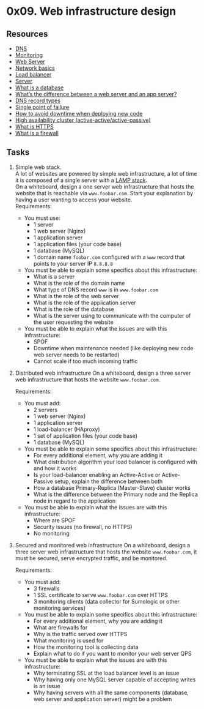 # 0x09. Web infrastructure design

## Resources
* [DNS](https://intranet.alxswe.com/concepts/12)
* [Monitoring](https://intranet.alxswe.com/concepts/13)
* [Web Server](https://intranet.alxswe.com/concepts/17)
* [Network basics](https://intranet.alxswe.com/concepts/33)
* [Load balancer](https://intranet.alxswe.com/concepts/46)
* [Server](https://intranet.alxswe.com/concepts/67)
* [What is a database](https://intranet.alxswe.com/rltoken/n3CdS3EA5l5psDDKbEhApA)
* [What’s the difference between a web server and an app server?](https://intranet.alxswe.com/rltoken/0as4wDlFqyhLhf0f_gedcw)
* [DNS record types](https://intranet.alxswe.com/rltoken/Pl3UoEfAO7K_jUKRLMmnAQ)
* [Single point of failure](https://intranet.alxswe.com/rltoken/uxpx2YhXs10TFLIDg78chA)
* [How to avoid downtime when deploying new code](https://intranet.alxswe.com/rltoken/4ansLu2gtHnoFrNThqyObA)
* [High availability cluster (active-active/active-passive)](https://intranet.alxswe.com/rltoken/TAJeVYy9U9iLaEDd6XkbRA)
* [What is HTTPS](https://intranet.alxswe.com/rltoken/c0zs2MxrmxFLsCPOizxq6g)
* [What is a firewall](https://intranet.alxswe.com/rltoken/j6idMcUTyNEDj1oYDQFmUw)

## Tasks
1. Simple web stack.<br> A lot of websites are powered by simple web infrastructure, a lot of time it is composed of a single server with a [LAMP stack](https://en.wikipedia.org/wiki/LAMP_%28software_bundle%29). <br>On a whiteboard, design a one server web infrastructure that hosts the website that is reachable via `www.foobar.com`. Start your explanation by having a user wanting to access your website.<br>Requirements:

	* You must use:
		- 1 server
		- 1 web server (Nginx)
		- 1 application server
		- 1 application files (your code base)
		- 1 database (MySQL)
		- 1 domain name `foobar.com` configured with a `www` record that points to your server IP `8.8.8.8`
	* You must be able to explain some specifics about this infrastructure:
		- What is a server
		- What is the role of the domain name
		- What type of DNS record `www` is in `www.foobar.com`
		- What is the role of the web server
		- What is the role of the application server
		- What is the role of the database
		- What is the server using to communicate with the computer of the user requesting the website
	* You must be able to explain what the issues are with this infrastructure:
		- SPOF
		- Downtime when maintenance needed (like deploying new code web server needs to be restarted)
		- Cannot scale if too much incoming traffic

2. Distributed web infrastructure
	On a whiteboard, design a three server web infrastructure that hosts the website `www.foobar.com`.

	Requirements:

	* You must add:
		- 2 servers
		- 1 web server (Nginx)
		- 1 application server
		- 1 load-balancer (HAproxy)
		- 1 set of application files (your code base)
		- 1 database (MySQL)
	* You must be able to explain some specifics about this infrastructure:
		- For every additional element, why you are adding it
		- What distribution algorithm your load balancer is configured with and how it works
		- Is your load-balancer enabling an Active-Active or Active-Passive setup, explain the difference between both
		- How a database Primary-Replica (Master-Slave) cluster works
		- What is the difference between the Primary node and the Replica node in regard to the application
	* You must be able to explain what the issues are with this infrastructure:
		- Where are SPOF
		- Security issues (no firewall, no HTTPS)
		- No monitoring

2. Secured and monitored web infrastructure
	On a whiteboard, design a three server web infrastructure that hosts the website `www.foobar.com`, it must be secured, serve encrypted traffic, and be monitored.

	Requirements:

	* You must add:
		- 3 firewalls
		- 1 SSL certificate to serve `www.foobar.com` over HTTPS
		- 3 monitoring clients (data collector for Sumologic or other monitoring services)
	* You must be able to explain some specifics about this infrastructure:
		- For every additional element, why you are adding it
		- What are firewalls for
		- Why is the traffic served over HTTPS
		- What monitoring is used for
		- How the monitoring tool is collecting data
		- Explain what to do if you want to monitor your web server QPS
	* You must be able to explain what the issues are with this infrastructure:
		- Why terminating SSL at the load balancer level is an issue
		- Why having only one MySQL server capable of accepting writes is an issue
		- Why having servers with all the same components (database, web server and application server) might be a problem

